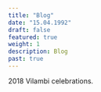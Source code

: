 ```yaml
---
title: "Blog"
date: "15.04.1992"
draft: false
featured: true
weight: 1
description: Blog
past: true
---
```


2018 Vilambi celebrations.